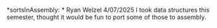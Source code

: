 *sortsInAssembly: *
Ryan Welzel 4/07/2025 
I took data structures this semester, thought it would be fun to port some of those to assembly.
